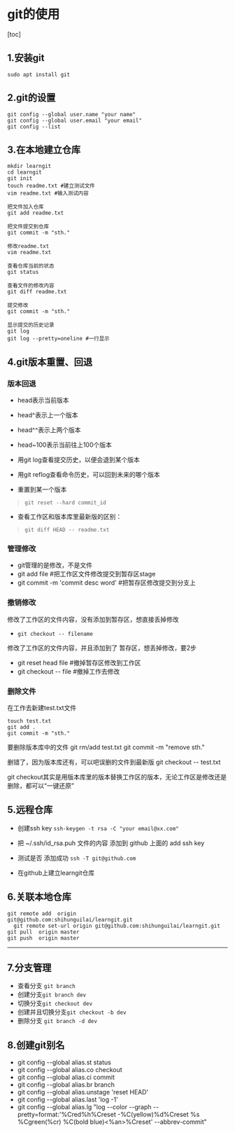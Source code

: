 # git的使用
[toc]
## 1.安装git
`sudo apt install git`

## 2.git的设置
```
git config --global user.name "your name"
git config --global user.email "your email"
git config --list
```

## 3.在本地建立仓库
```
mkdir learngit
cd learngit
git init
touch readme.txt #建立测试文件
vim readme.txt #输入测试内容

把文件加入仓库
git add readme.txt

把文件提交到仓库
git commit -m "sth."

修改readme.txt
vim readme.txt

查看仓库当前的状态
git status

查看文件的修改内容
git diff readme.txt

提交修改
git commit -m "sth."

显示提交的历史记录
git log
git log --pretty=oneline #一行显示

```

## 4.git版本重置、回退

### 版本回退

- head表示当前版本
- head^表示上一个版本
- head^^表示上两个版本
- head~100表示当前往上100个版本

- 用git log查看提交历史，以便会退到某个版本

- 用git reflog查看命令历史，可以回到未来的哪个版本

- 重置到某一个版本

> `git reset --hard commit_id`

- 查看工作区和版本库里最新版的区别：

> `git diff HEAD -- readme.txt`


### 管理修改
- git管理的是修改，不是文件
- git add file  #把工作区文件修改提交到暂存区stage
- git commit -m 'commit desc word' #把暂存区修改提交到分支上




### 撤销修改
修改了工作区的文件内容，没有添加到暂存区，想直接丢掉修改
- `git checkout -- filename`

修改了工作区的文件内容，并且添加到了 暂存区，想丢掉修改，要2步
- git reset head file  #撤掉暂存区修改到工作区
- git checkout -- file #撤掉工作去修改


### 删除文件
在工作去新建test.txt文件
```
touch test.txt
git add .
git commit -m "sth."
```
要删除版本库中的文件
git rm/add test.txt
git commit -m "remove sth."

删错了，因为版本库还有，可以吧误删的文件到最新版
git checkout -- test.txt

git checkout其实是用版本库里的版本替换工作区的版本，无论工作区是修改还是删除，都可以“一键还原”

## 5.远程仓库

- 创建ssh key	`ssh-keygen -t rsa -C "your email@xx.com"`
- 把 ~/.ssh/id_rsa.puh 文件的内容 添加到 github 上面的 add ssh key
- 测试是否 添加成功	`ssh -T git@github.com`

- 在github上建立learngit仓库

## 6.关联本地仓库

    git remote add  origin
    git@github.com:shihunguilai/learngit.git
	  git remote set-url origin git@github.com:shihunguilai/learngit.git
    git pull  origin master
    git push  origin master
---
## 7.分支管理
- 查看分支 `git branch`
- 创建分支`git branch dev`
- 切换分支`git checkout dev`
- 创建并且切换分支`git checkout -b dev`
- 删除分支 `git branch -d dev`



## 8.创建git别名
- git config --global alias.st status
- git config --global alias.co checkout
- git config --global alias.ci commit
- git config --global alias.br branch
- git config --global alias.unstage 'reset HEAD'
- git config --global alias.last 'log -1'
- git config --global alias.lg "log --color --graph --pretty=format:'%Cred%h%Creset -%C(yellow)%d%Creset %s %Cgreen(%cr) %C(bold blue)<%an>%Creset' --abbrev-commit"
